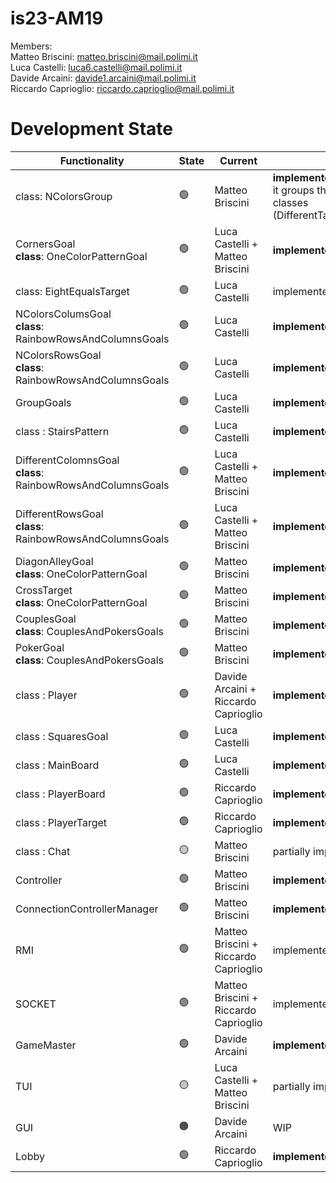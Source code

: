# is23-AM19

Members: <br>
  Matteo Briscini: matteo.briscini@mail.polimi.it <br>
  Luca Castelli: luca6.castelli@mail.polimi.it <br>
  Davide Arcaini: davide1.arcaini@mail.polimi.it <br>
  Riccardo Caprioglio: riccardo.caprioglio@mail.polimi.it <br>

# Development State

| Functionality                                                      | State           | Current                               | Comment                                                                                                                           |
|--------------------------------------------------------------------|-----------------|---------------------------------------|-----------------------------------------------------------------------------------------------------------------------------------|
| class: NColorsGroup                                                | :green_circle:  | Matteo Briscini                       | <b>implemented && tested </b><br/> it groups the funcionalities of previouse classes (DifferentTarget,EqualTarget,NElementsTarget) |
| CornersGoal <br> <b>class</b>: OneColorPatternGoal                 | :green_circle:  | Luca Castelli + Matteo Briscini       | <b>implemented && tested</b>                                                                                                      |
| class: EightEqualsTarget                                           | :green_circle:  | Luca Castelli                         | implemented && tested                                                                                                             |
| NColorsColumsGoal <br> <b>class</b>: RainbowRowsAndColumnsGoals    | :green_circle:  | Luca Castelli                         | <b>implemented && tested</b>                                                                                                      |
| NColorsRowsGoal <br> <b>class</b>: RainbowRowsAndColumnsGoals      | :green_circle:  | Luca Castelli                         | <b>implemented && tested</b>                                                                                                      |
| GroupGoals                                                         | :green_circle:  | Luca Castelli                         | <b>implemented && tested</b>                                                                                                      |
| class : StairsPattern                                              | :green_circle:  | Luca Castelli                         | <b>implemented && tested</b>                                                                                                      |
| DifferentColomnsGoal <br> <b>class</b>: RainbowRowsAndColumnsGoals | :green_circle:  | Luca Castelli + Matteo Briscini       | <b>implemented && tested</b>                                                                                                      |
| DifferentRowsGoal  <br> <b>class</b>: RainbowRowsAndColumnsGoals   | :green_circle:  | Luca Castelli + Matteo Briscini       | <b>implemented && tested</b>                                                                                                      |
| DiagonAlleyGoal <br> <b>class</b>: OneColorPatternGoal             | :green_circle:  | Matteo Briscini                       | <b>implemented && tested</b>                                                                                                      |
| CrossTarget   <br> <b>class</b>: OneColorPatternGoal               | :green_circle:  | Matteo Briscini                       | <b>implemented && tested</b>                                                                                                      |
| CouplesGoal <br> <b>class</b>: CouplesAndPokersGoals               | :green_circle:  | Matteo Briscini                       | <b>implemented && tested</b>                                                                                                      |
| PokerGoal <br> <b>class</b>: CouplesAndPokersGoals                 | :green_circle:  | Matteo Briscini                       | <b>implemented && tested</b>                                                                                                      |
| class : Player                                                     | :green_circle:  | Davide Arcaini + Riccardo Caprioglio  | <b>implemented && tested</b>                                                                                                      |
| class : SquaresGoal                                                | :green_circle:  | Luca Castelli                         | <b>implemented && tested</b>                                                                                                      |
| class : MainBoard                                                  | :green_circle:  | Luca Castelli                         | <b>implemented && tested</b>                                                                                                      |
| class : PlayerBoard                                                | :green_circle:  | Riccardo Caprioglio                   | <b>implemented && tested</b>                                                                                                      |            
| class : PlayerTarget                                               | :green_circle:  | Riccardo Caprioglio                   | <b>implemented && tested</b>                                                                                                      |    
| class : Chat                                                       | :yellow_circle: | Matteo Briscini                       | partially implemented && tested                                                                                                   |    
| Controller                                                         | :green_circle:  | Matteo Briscini                       | <b>implemented && tested</b>                                                                                                      |    
| ConnectionControllerManager                                        | :green_circle:  | Matteo Briscini                       | <b>implemented && tested</b>                                                                                                      |    
| RMI                                                                | :green_circle:  | Matteo Briscini + Riccardo Caprioglio | implemented && partially tested                                                                                                   |    
| SOCKET                                                   | :green_circle:  | Matteo Briscini + Riccardo Caprioglio | implemented && partially tested                                                                                                   |    
| GameMaster                                                         | :green_circle:  | Davide Arcaini                        | <b>implemented && tested<b>                                                                                                       |
| TUI                                                                | :yellow_circle: | Luca Castelli + Matteo Briscini                       | partially impremented                                                                                                             |
| GUI                                                                | :orange_circle: | Davide Arcaini                        | WIP                                                                                                                               |
| Lobby                                                              | :green_circle:  |  Riccardo Caprioglio                                     | <b>implemented && tested</b>                                                                                                      |